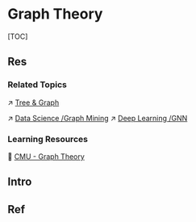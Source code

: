 # Graph Theory

[TOC]



## Res
### Related Topics
↗ [Tree & Graph](../../🔑%20CS%20Core/🧙‍♂️%20Algorithm%20&%20Data%20Structure/📌%20Algorithms%20Basics%20&%20Data%20Structure/Data%20Structures/Tree%20&%20Graph/Tree%20&%20Graph.md)

↗ [Data Science /Graph Mining](../../Data-Oriented%20&%20Human-Centered%20Technologies/Data%20Science/⛏️%20Data%20Mining/Graph%20Mining/Graph%20Mining.md)
↗ [Deep Learning /GNN](../../🧠%20Computing%20Methodologies/👽%20Artificial%20Intelligence/🗝️%20AI%20Basics%20&%20Machine%20Learning/📌%20Deep%20Learning%20(Neural%20Network)/2️⃣%20Neural%20Network%20Models%20🗿/GNN%20(Graph%20Neural%20Network)/GNN%20(Graph%20Neural%20Network).md)


### Learning Resources
🏫 [CMU - Graph Theory](https://www.math.cmu.edu/~af1p/Teaching/GT/)



## Intro


## Ref
